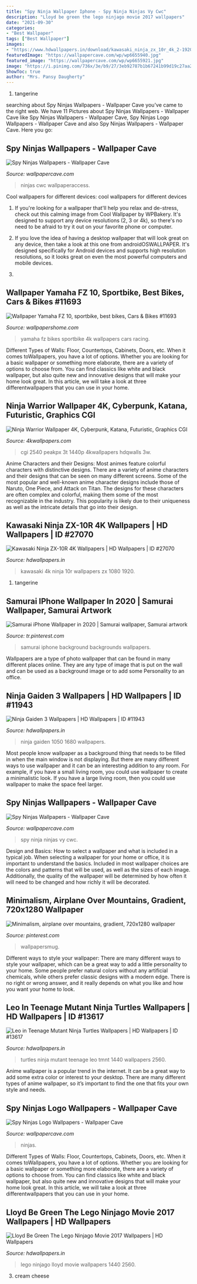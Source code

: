 ```yaml
---
title: "Spy Ninja Wallpaper Iphone - Spy Ninja Ninjas Vy Cwc"
description: "Lloyd be green the lego ninjago movie 2017 wallpapers"
date: "2021-09-30"
categories:
- "Best Wallpaper"
tags: ["Best Wallpaper"]
images:
- "https://www.hdwallpapers.in/download/kawasaki_ninja_zx_10r_4k_2-1920x1080.jpg"
featuredImage: "https://wallpapercave.com/wp/wp6655940.jpg"
featured_image: "https://wallpapercave.com/wp/wp6655921.jpg"
image: "https://i.pinimg.com/736x/3e/b9/27/3eb92787b1b67241b99d19c27aa26f54.jpg"
ShowToc: true
author: "Mrs. Pansy Daugherty"
---
```



1. tangerine 

	

		
searching about Spy Ninjas Wallpapers - Wallpaper Cave you've came to the right web. We have 11 Pictures about Spy Ninjas Wallpapers - Wallpaper Cave like Spy Ninjas Wallpapers - Wallpaper Cave, Spy Ninjas Logo Wallpapers - Wallpaper Cave and also Spy Ninjas Wallpapers - Wallpaper Cave. Here you go:
		
    
## Spy Ninjas Wallpapers - Wallpaper Cave

<img loading=lazy src="https://wallpapercave.com/wp/wp6655921.jpg" onerror="this.onerror=null;this.src='https://tse4.mm.bing.net/th?id=OIP.XqmWKFf98CERYImjgVBzFQHaHa&amp;pid=15.1';" alt="Spy Ninjas Wallpapers - Wallpaper Cave">

_Source: wallpapercave.com_

>ninjas cwc wallpaperaccess. 

	

Cool wallpapers for different devices:
cool wallpapers for different devices 

1. If you're looking for a wallpaper that'll help you relax and de-stress, check out this calming image from Cool Wallpaper by WPBakery. It's designed to support any device resolutions (2, 3 or 4k), so there's no need to be afraid to try it out on your favorite phone or computer.

2. If you love the idea of having a desktop wallpaper that will look great on any device, then take a look at this one from androidOSWALLPAPER. It's designed specifically for Android devices and supports high resolution resolutions, so it looks great on even the most powerful computers and mobile devices.

3.

    
## Wallpaper Yamaha FZ 10, Sportbike, Best Bikes, Cars &amp; Bikes #11693

<img loading=lazy src="https://wallpapershome.com/images/wallpapers/yamaha-fz-10-3840x2160-sportbike-best-bikes-11693.jpg" onerror="this.onerror=null;this.src='https://tse1.mm.bing.net/th?id=OIP.bpl0IYJg0pwyza8ohP3PDQHaEK&amp;pid=15.1';" alt="Wallpaper Yamaha FZ 10, sportbike, best bikes, Cars &amp; Bikes #11693">

_Source: wallpapershome.com_

>yamaha fz bikes sportbike 4k wallpapers cars racing. 

	

Different Types of Walls: Floor, Countertops, Cabinets, Doors, etc.
When it comes toWallpapers, you have a lot of options. Whether you are looking for a basic wallpaper or something more elaborate, there are a variety of options to choose from. You can find classics like white and black wallpaper, but also quite new and innovative designs that will make your home look great. In this article, we will take a look at three differentwallpapers that you can use in your home.

    
## Ninja Warrior Wallpaper 4K, Cyberpunk, Katana, Futuristic, Graphics CGI

<img loading=lazy src="https://4kwallpapers.com/images/wallpapers/ninja-warrior-cyberpunk-katana-futuristic-3840x2160-2540.jpg" onerror="this.onerror=null;this.src='https://tse1.mm.bing.net/th?id=OIP.Tv_CI2AWcTCSbdupfis3kwHaEK&amp;pid=15.1';" alt="Ninja Warrior Wallpaper 4K, Cyberpunk, Katana, Futuristic, Graphics CGI">

_Source: 4kwallpapers.com_

>cgi 2540 peakpx 3t 1440p 4kwallpapers hdqwalls 3w. 

	

Anime Characters and their Designs: Most animes feature colorful characters with distinctive designs.
There are a variety of anime characters and their designs that can be seen on many different screens. Some of the most popular and well-known anime character designs include those of Naruto, One Piece, and Attack on Titan. The designs for these characters are often complex and colorful, making them some of the most recognizable in the industry. This popularity is likely due to their uniqueness as well as the intricate details that go into their design.

    
## Kawasaki Ninja ZX-10R 4K Wallpapers | HD Wallpapers | ID #27070

<img loading=lazy src="https://www.hdwallpapers.in/download/kawasaki_ninja_zx_10r_4k_2-1920x1080.jpg" onerror="this.onerror=null;this.src='https://tse2.mm.bing.net/th?id=OIP.N4rz7S1aU5sFq0ET4ldcsgHaEK&amp;pid=15.1';" alt="Kawasaki Ninja ZX-10R 4K Wallpapers | HD Wallpapers | ID #27070">

_Source: hdwallpapers.in_

>kawasaki 4k ninja 10r wallpapers zx 1080 1920. 

	

1. tangerine 

    
## Samurai IPhone Wallpaper In 2020 | Samurai Wallpaper, Samurai Artwork

<img loading=lazy src="https://i.pinimg.com/736x/17/6b/f3/176bf3800b5fc3d1a387876d9b9468fc.jpg" onerror="this.onerror=null;this.src='https://tse1.mm.bing.net/th?id=OIP.Xt81pqHT1ODcuVTviWXTeAHaNK&amp;pid=15.1';" alt="Samurai iPhone Wallpaper in 2020 | Samurai wallpaper, Samurai artwork">

_Source: tr.pinterest.com_

>samurai iphone background backgrounds wallpapers. 

	



Wallpapers are a type of photo wallpaper that can be found in many different places online. They are any type of image that is put on the wall and can be used as a background image or to add some Personality to an office.

    
## Ninja Gaiden 3 Wallpapers | HD Wallpapers | ID #11943

<img loading=lazy src="http://www.hdwallpapers.in/download/ninja_gaiden_3-1680x1050.jpg" onerror="this.onerror=null;this.src='https://tse4.mm.bing.net/th?id=OIP.YIyYKvZb_T3WrVqp6IAG8gHaEo&amp;pid=15.1';" alt="Ninja Gaiden 3 Wallpapers | HD Wallpapers | ID #11943">

_Source: hdwallpapers.in_

>ninja gaiden 1050 1680 wallpapers. 

	

Most people know wallpaper as a background thing that needs to be filled in when the main window is not displaying. But there are many different ways to use wallpaper and it can be an interesting addition to any room. For example, if you have a small living room, you could use wallpaper to create a minimalistic look. If you have a large living room, then you could use wallpaper to make the space feel larger.

    
## Spy Ninjas Wallpapers - Wallpaper Cave

<img loading=lazy src="https://wallpapercave.com/wp/wp6655940.jpg" onerror="this.onerror=null;this.src='https://tse1.mm.bing.net/th?id=OIP.pVX9Y9ThSV1J3SBxjVfd3AHaJ4&amp;pid=15.1';" alt="Spy Ninjas Wallpapers - Wallpaper Cave">

_Source: wallpapercave.com_

>spy ninja ninjas vy cwc. 

	

Design and Basics: How to select a wallpaper and what is included in a typical job.
When selecting a wallpaper for your home or office, it is important to understand the basics. Included in most wallpaper choices are the colors and patterns that will be used, as well as the sizes of each image. Additionally, the quality of the wallpaper will be determined by how often it will need to be changed and how richly it will be decorated.

    
## Minimalism, Airplane Over Mountains, Gradient, 720x1280 Wallpaper

<img loading=lazy src="https://i.pinimg.com/736x/3e/b9/27/3eb92787b1b67241b99d19c27aa26f54.jpg" onerror="this.onerror=null;this.src='https://tse4.mm.bing.net/th?id=OIP.ch3rvURcS93D0JHTPRsNegHaNK&amp;pid=15.1';" alt="Minimalism, airplane over mountains, gradient, 720x1280 wallpaper">

_Source: pinterest.com_

>wallpapersmug. 

	

Different ways to style your wallpaper:
There are many different ways to style your wallpaper, which can be a great way to add a little personality to your home. Some people prefer natural colors without any artificial chemicals, while others prefer classic designs with a modern edge. There is no right or wrong answer, and it really depends on what you like and how you want your home to look.

    
## Leo In Teenage Mutant Ninja Turtles Wallpapers | HD Wallpapers | ID #13617

<img loading=lazy src="http://www.hdwallpapers.in/download/leo_in_teenage_mutant_ninja_turtles-2560x1440.jpg" onerror="this.onerror=null;this.src='https://tse4.mm.bing.net/th?id=OIP.MwqJpY_6Sj6LFRIt729rkAHaEK&amp;pid=15.1';" alt="Leo in Teenage Mutant Ninja Turtles Wallpapers | HD Wallpapers | ID #13617">

_Source: hdwallpapers.in_

>turtles ninja mutant teenage leo tmnt 1440 wallpapers 2560. 

	

Anime wallpaper is a popular trend in the internet. It can be a great way to add some extra color or interest to your desktop. There are many different types of anime wallpaper, so it’s important to find the one that fits your own style and needs.

    
## Spy Ninjas Logo Wallpapers - Wallpaper Cave

<img loading=lazy src="https://wallpapercave.com/wp/wp8352630.jpg" onerror="this.onerror=null;this.src='https://tse3.mm.bing.net/th?id=OIP.fstoYcL40ox6H7dfMeQgbwHaEK&amp;pid=15.1';" alt="Spy Ninjas Logo Wallpapers - Wallpaper Cave">

_Source: wallpapercave.com_

>ninjas. 

	

Different Types of Walls: Floor, Countertops, Cabinets, Doors, etc.
When it comes toWallpapers, you have a lot of options. Whether you are looking for a basic wallpaper or something more elaborate, there are a variety of options to choose from. You can find classics like white and black wallpaper, but also quite new and innovative designs that will make your home look great. In this article, we will take a look at three differentwallpapers that you can use in your home.

    
## Lloyd Be Green The Lego Ninjago Movie 2017 Wallpapers | HD Wallpapers

<img loading=lazy src="http://www.hdwallpapers.in/download/lloyd_be_green_the_lego_ninjago_movie_2017-2560x1440.jpg" onerror="this.onerror=null;this.src='https://tse1.mm.bing.net/th?id=OIP.ge4kydyL5XEG79Yauqe7OgHaEK&amp;pid=15.1';" alt="Lloyd Be Green The Lego Ninjago Movie 2017 Wallpapers | HD Wallpapers">

_Source: hdwallpapers.in_

>lego ninjago lloyd movie wallpapers 1440 2560. 

	

3. cream cheese 

